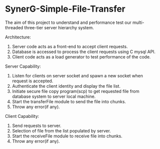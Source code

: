 # SynerG-Simple-File-Transfer
The aim of this project to understand and performance test our multi-threaded three-tier server hierarchy system.

Architecture:
1. Server code acts as a front-end to accept client requests.
2. Database is accessed to process the client requests using C mysql API.
3. Client code acts as a load generator to test performance  of the code.

Server Capability:
1. Listen for clients on server socket and spawn a new socket when request is accepted.
2. Authenticate the client identity and display the file list.
3. Initiate secure file copy program(scp) to get requested file from database system to server local machine.
4. Start the transferFile module to send the file into chunks.
5. Throw any error(if any).

Client Capability:
1. Send requests to server.
2. Selection of file from the list populated by server.
3. Start the receiveFile module to receive file into chunks.
4. Throw any error(if any).

